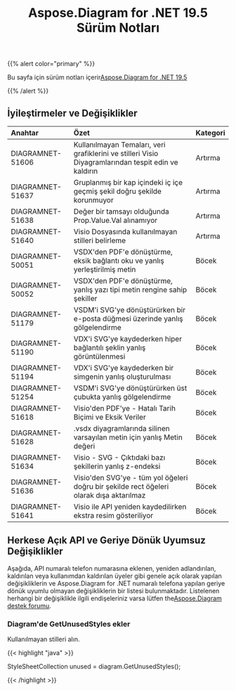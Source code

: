 ﻿---
title: Aspose.Diagram for .NET 19.5 Sürüm Notları
type: docs
weight: 80
url: /tr/net/aspose-diagram-for-net-19-5-release-notes/
---
{{% alert color="primary" %}} 

Bu sayfa için sürüm notları içerir[Aspose.Diagram for .NET 19.5](https://www.nuget.org/packages/Aspose.Diagram/19.5.0)

{{% /alert %}} 
## **İyileştirmeler ve Değişiklikler**

|**Anahtar**|**Özet**|**Kategori**|
|:- |:- |:- |
|DIAGRAMNET-51606|Kullanılmayan Temaları, veri grafiklerini ve stilleri Visio Diyagramlarından tespit edin ve kaldırın|Artırma|
|DIAGRAMNET-51637|Gruplanmış bir kap içindeki iç içe geçmiş şekil doğru şekilde korunmuyor|Artırma|
|DIAGRAMNET-51638|Değer bir tamsayı olduğunda Prop.Value.Val alınamıyor|Artırma|
|DIAGRAMNET-51640|Visio Dosyasında kullanılmayan stilleri belirleme|Artırma|
|DIAGRAMNET-50051|VSDX'den PDF'e dönüştürme, eksik bağlantı oku ve yanlış yerleştirilmiş metin|Böcek|
|DIAGRAMNET-50052|VSDX'den PDF'e dönüştürme, yanlış yazı tipi metin rengine sahip şekiller|Böcek|
|DIAGRAMNET-51179|VSDM'i SVG'ye dönüştürürken bir e-posta düğmesi üzerinde yanlış gölgelendirme|Böcek|
|DIAGRAMNET-51190|VDX'i SVG'ye kaydederken hiper bağlantılı şeklin yanlış görüntülenmesi|Böcek|
|DIAGRAMNET-51194|VDX'i SVG'ye kaydederken bir simgenin yanlış oluşturulması|Böcek|
|DIAGRAMNET-51254|VSDM'i SVG'ye dönüştürürken üst çubukta yanlış gölgelendirme|Böcek|
|DIAGRAMNET-51618|Visio'den PDF'ye - Hatalı Tarih Biçimi ve Eksik Veriler|Böcek|
|DIAGRAMNET-51628|.vsdx diyagramlarında silinen varsayılan metin için yanlış Metin değeri|Böcek|
|DIAGRAMNET-51634|Visio - SVG - Çıktıdaki bazı şekillerin yanlış z-endeksi|Böcek|
|DIAGRAMNET-51636|Visio'den SVG'ye - tüm yol öğeleri doğru bir şekilde rect öğeleri olarak dışa aktarılmaz|Böcek|
|DIAGRAMNET-51641|Visio ile API yeniden kaydedilirken ekstra resim gösteriliyor|Böcek|
## **Herkese Açık API ve Geriye Dönük Uyumsuz Değişiklikler**
Aşağıda, API numaralı telefon numarasına eklenen, yeniden adlandırılan, kaldırılan veya kullanımdan kaldırılan üyeler gibi genele açık olarak yapılan değişikliklerin ve Aspose.Diagram for .NET numaralı telefona yapılan geriye dönük uyumlu olmayan değişikliklerin bir listesi bulunmaktadır. Listelenen herhangi bir değişiklikle ilgili endişeleriniz varsa lütfen the[Aspose.Diagram destek forumu](https://forum.aspose.com/c/diagram/17).
### **Diagram'de GetUnusedStyles ekler**
Kullanılmayan stilleri alın.

{{< highlight "java" >}}

  StyleSheetCollection unused = diagram.GetUnusedStyles();

{{< /highlight >}}
